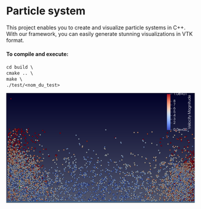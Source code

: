 # Particle system

This project enables you to create and visualize particle systems in C++. With our framework, you can easily generate stunning visualizations in VTK format.

#### To compile and execute: 
    cd build \
    cmake .. \
    make \
    ./test/<nom_du_test>

![Example image](reflexive.png)
